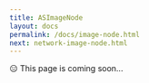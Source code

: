 ```yaml
---
title: ASImageNode
layout: docs
permalink: /docs/image-node.html
next: network-image-node.html
---
```


<div>😑 This page is coming soon...</div>